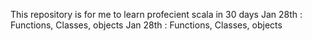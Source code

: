This repository is for me to learn profecient scala in 30 days
Jan 28th :  Functions, Classes, objects 
Jan 28th :  Functions, Classes, objects
